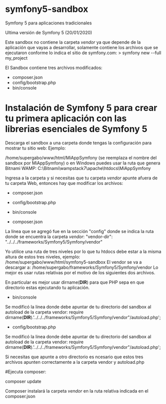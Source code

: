 # symfony5-sandbox
Symfony 5 para aplicaciones tradicionales 

Ultima versión de Symfony 5 (20/01/2020)

Este sandbox no contiene la carpeta *vendor* ya que depende de la aplicación que vayas a desarrollar, solamente contiene los archivos que se ejecutaron conforme lo indica el sitio de symfony.com: > symfony new --full my_project

El Sandbox contiene tres archivos modificados:
* composer.json
* config/bootstrap.php
* bin/console

# Instalación de Symfony 5 para crear tu primera aplicación con las librerias esenciales de Symfony 5 

Descarga el sandbox a una carpeta donde tengas la configuración para mostrar tu sitio web:
Ejemplo: 

/home/supergabo/www/html/MiAppSymfony (se reemplaza el nombre del sandbox por MiAppSymfony)
o en Windows puedes usar la ruta que genera Bitnami WAMP:
C:\Bitnami\wampstack7\apache\htdocs\MiAppSymfony

Ingresa a la carpeta y si necesitas que tu carpeta *vendor* apunte afuera de tu carpeta Web, entonces hay que modificar los archivos:
* composer.json
* config/bootstrap.php
* bin/console

* composer.json

La línea que se agregó fue en la sección "config" donde se indica la ruta donde se encuentra la carpeta *vendor*:
"vendor-dir": "../../../frameworks/Symfony5/Symfony/vendor"

Yo utilice una ruta de tres niveles por lo que tu htdocs debe estar a la misma altura de estos tres niveles, ejemplo:
/home/supergabo/www/html/symfony5-sandbox
El vendor se va a descargar a:
/home/supergabo/frameworks/Symfony5/Symfony/vendor
Lo mejor es usar rutas relativas por el motivo de los siguientes dos archivos.

En particular es mejor usar dirname(__DIR__) para que PHP sepa en que directorio estas ejecutando tu aplicación.

* bin/console

Se modificó la linea donde debe apuntar de tu directorio del sandbox al autoload de la carpeta vendor:
require dirname(__DIR__).'../../../frameworks/Symfony5/Symfony/vendor"/autoload.php';

* config/bootstrap.php

Se modificó la linea donde debe apuntar de tu directorio del sandbox al autoload de la carpeta vendor:
require dirname(__DIR__).'../../../frameworks/Symfony5/Symfony/vendor"/autoload.php';

Si necesitas que apunte a otro directorio es ncesario que estos tres archivos apunten correctamente a la carpeta vendor y autoload.php

#Ejecuta composer:

composer update

Composer instalará la carpeta *vendor* en la ruta relativa indicada en el composer.json
